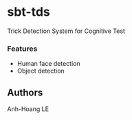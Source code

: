 # sbt-tds
Trick Detection System for Cognitive Test








### Features
* Human face detection
* Object detection


## Authors
Anh-Hoang LE
